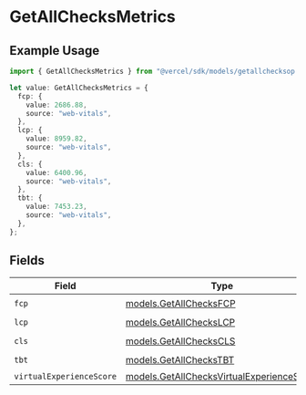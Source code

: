 # GetAllChecksMetrics

## Example Usage

```typescript
import { GetAllChecksMetrics } from "@vercel/sdk/models/getallchecksop.js";

let value: GetAllChecksMetrics = {
  fcp: {
    value: 2686.88,
    source: "web-vitals",
  },
  lcp: {
    value: 8959.82,
    source: "web-vitals",
  },
  cls: {
    value: 6400.96,
    source: "web-vitals",
  },
  tbt: {
    value: 7453.23,
    source: "web-vitals",
  },
};
```

## Fields

| Field                                                                                        | Type                                                                                         | Required                                                                                     | Description                                                                                  |
| -------------------------------------------------------------------------------------------- | -------------------------------------------------------------------------------------------- | -------------------------------------------------------------------------------------------- | -------------------------------------------------------------------------------------------- |
| `fcp`                                                                                        | [models.GetAllChecksFCP](../models/getallchecksfcp.md)                                       | :heavy_check_mark:                                                                           | N/A                                                                                          |
| `lcp`                                                                                        | [models.GetAllChecksLCP](../models/getallcheckslcp.md)                                       | :heavy_check_mark:                                                                           | N/A                                                                                          |
| `cls`                                                                                        | [models.GetAllChecksCLS](../models/getallcheckscls.md)                                       | :heavy_check_mark:                                                                           | N/A                                                                                          |
| `tbt`                                                                                        | [models.GetAllChecksTBT](../models/getallcheckstbt.md)                                       | :heavy_check_mark:                                                                           | N/A                                                                                          |
| `virtualExperienceScore`                                                                     | [models.GetAllChecksVirtualExperienceScore](../models/getallchecksvirtualexperiencescore.md) | :heavy_minus_sign:                                                                           | N/A                                                                                          |
